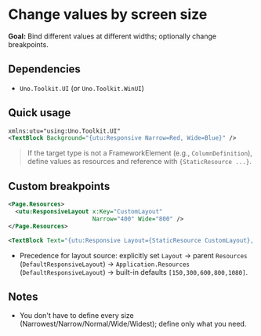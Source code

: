 # Change values by screen size

**Goal:** Bind different values at different widths; optionally change breakpoints.

## Dependencies
- `Uno.Toolkit.UI` (or `Uno.Toolkit.WinUI`)

## Quick usage
```xml
xmlns:utu="using:Uno.Toolkit.UI"
<TextBlock Background="{utu:Responsive Narrow=Red, Wide=Blue}" />
```

> If the target type is not a FrameworkElement (e.g., `ColumnDefinition`), define values as resources and reference with `{StaticResource ...}`.

## Custom breakpoints
```xml
<Page.Resources>
  <utu:ResponsiveLayout x:Key="CustomLayout"
                        Narrow="400" Wide="800" />
</Page.Resources>

<TextBlock Text="{utu:Responsive Layout={StaticResource CustomLayout}, Narrow=Narrow, Wide=Wide}" />
```
- Precedence for layout source: explicitly set `Layout` → parent `Resources` (`DefaultResponsiveLayout`) → `Application.Resources` (`DefaultResponsiveLayout`) → built-in defaults `[150,300,600,800,1080]`.

## Notes
- You don't have to define every size (Narrowest/Narrow/Normal/Wide/Widest); define only what you need.
